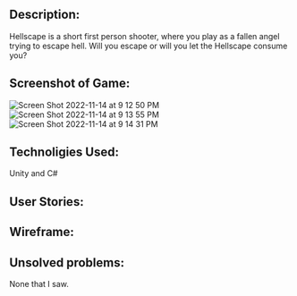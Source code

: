 ## Description: 
Hellscape is a short first person shooter, where you play as a fallen angel trying to escape hell. Will you escape or will you let the Hellscape consume you? 

## Screenshot of Game: 
![Screen Shot 2022-11-14 at 9 12 50 PM](https://user-images.githubusercontent.com/111748987/201824980-13925a84-875b-4cee-99e7-c67f05709991.png)
![Screen Shot 2022-11-14 at 9 13 55 PM](https://user-images.githubusercontent.com/111748987/201824995-75c630d6-5972-4e7b-8678-c2180eda1233.png)
![Screen Shot 2022-11-14 at 9 14 31 PM](https://user-images.githubusercontent.com/111748987/201825001-cb43d4a0-954d-4563-b499-6c36e3e46c8f.png)

## Technoligies Used: 
Unity and C# 

## User Stories: 

## Wireframe: 

## Unsolved problems: 
None that I saw. 

##

